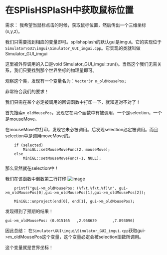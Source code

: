 # 在SPlisHSPlaSH中获取鼠标位置

需求： 我希望当鼠标点击的时候，获取鼠标位置，然后传出一个三维坐标(x,y,z)。

我们只需要找到相应的变量即可。splishsplash的默认gui是imgui。它的实现位于`Simulator\GUI\imgui\Simulator_GUI_imgui.cpp`。它实现的类就叫做Simulator_GUI_imgui

这里被外界调用的入口是void Simulator_GUI_imgui::run()。当然这个我们无需关系，我们只要找到那个世界坐标的物理量即可。

观察这个类，发现有一个变量名为：`Vector3r m_oldMousePos;`

非常符合我们的要求！

我们只需在某个必定被调用的回调函数中打印一下，就知道对不对了！

首先搜索`m_oldMousePos`，发现它在两个函数中有被调用，一个是selection，一个是mouseMove。

在mouseMove中打印，发现它未必被调用。后发现selection必定被调用。而且selection中是调用moveMove的。
```
	if (selected)
		MiniGL::setMouseMoveFunc(2, mouseMove);
	else
		MiniGL::setMouseMoveFunc(-1, NULL);
```
那么显然就在selection中！

我们在该函数中倒数第二行打印
![image](https://user-images.githubusercontent.com/48758868/198032983-c2fd6510-43d3-445c-b0f4-9a269dfa92ab.png)
```
	printf("gui->m_oldMousePos: (%f\t,%f\t,%f)\n", gui->m_oldMousePos[0],gui->m_oldMousePos[1],gui->m_oldMousePos[2]);

	MiniGL::unproject(end[0], end[1], gui->m_oldMousePos);
```


发现得到了预期的结果！
```
gui->m_oldMousePos: (0.015165   ,2.968639       ,7.893096)
```

因此总结：
在`Simulator\GUI\imgui\Simulator_GUI_imgui.cpp`获取gui->m_oldMousePos这个变量，这个变量必定会被selection函数所调用。

这个变量就是世界坐标！
